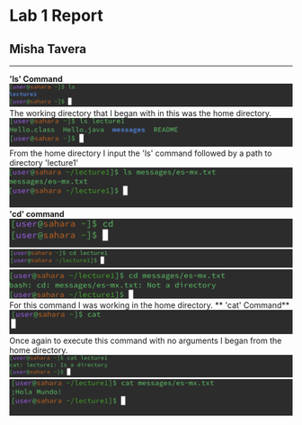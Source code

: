 # Lab 1 Report 
## Misha Tavera
---
**'ls' Command**
![Image](ls.png)
The working directory that I began with in this was the home directory. 
![Image](lapathdirectory.png)
From the home directory I input the 'ls' command followed by a path to directory 'lecture1'
![Image](lspathfile.png)
**'cd' command**
![Image](cd.png)
![Image](cdpathdirectory.png)
![Image](cdpathfile.png)
For this command I was working in the home directory. 
** 'cat' Command**
![Image](cat.png)
Once again to execute this command with no arguments I began from the home directory.
![Image](catpathdirectory.png)
![Image](catpathfile.png)

